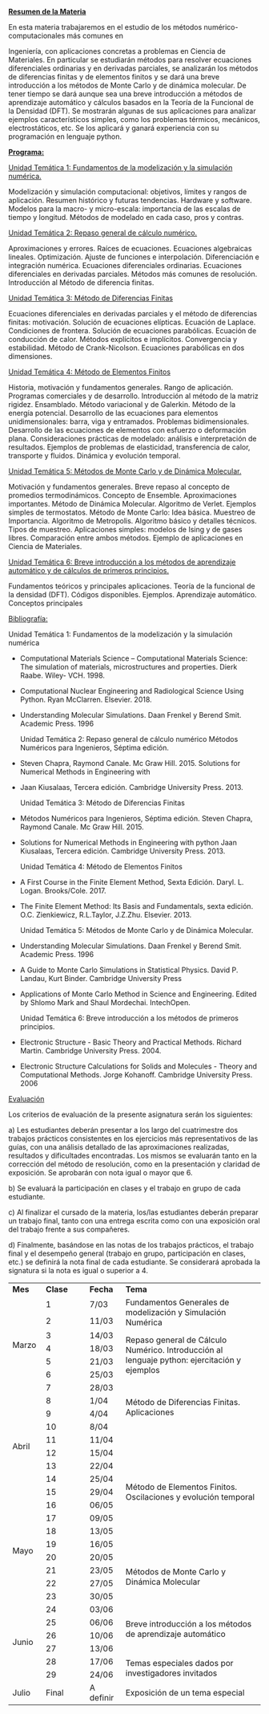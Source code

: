 **<u>Resumen de la Materia</u>**

En esta materia trabajaremos en el estudio de los métodos
numérico-computacionales más comunes en

Ingeniería, con aplicaciones concretas a problemas en Ciencia de
Materiales. En particular se estudiarán métodos para resolver ecuaciones
diferenciales ordinarias y en derivadas parciales, se analizarán los
métodos de diferencias finitas y de elementos finitos y se dará una
breve introducción a los métodos de Monte Carlo y de dinámica molecular.
De tener tiempo se dará aunque sea una breve introducción a métodos de
aprendizaje automático y cálculos basados en la Teoría de la Funcional
de la Densidad (DFT). Se mostrarán algunas de sus aplicaciones para
analizar ejemplos característicos simples, como los problemas térmicos,
mecánicos, electrostáticos, etc. Se los aplicará y ganará experiencia
con su programación en lenguaje python.

**<u>Programa:</u>**

<u>Unidad Temática 1: Fundamentos de la modelización y la simulación
numérica.</u>

Modelización y simulación computacional: objetivos, límites y rangos de
aplicación. Resumen histórico y futuras tendencias. Hardware y software.
Modelos para la macro- y micro-escala: importancia de las escalas de
tiempo y longitud. Métodos de modelado en cada caso, pros y contras.

<u>Unidad Temática 2: Repaso general de cálculo numérico.</u>

Aproximaciones y errores. Raíces de ecuaciones. Ecuaciones algebraicas
lineales. Optimización. Ajuste de funciones e interpolación.
Diferenciación e integración numérica. Ecuaciones diferenciales
ordinarias. Ecuaciones diferenciales en derivadas parciales. Métodos más
comunes de resolución. Introducción al Método de diferencia finitas.

<u>Unidad Temática 3: Método de Diferencias Finitas</u>

Ecuaciones diferenciales en derivadas parciales y el método de
diferencias finitas: motivación. Solución de ecuaciones elípticas.
Ecuación de Laplace. Condiciones de frontera. Solución de ecuaciones
parabólicas. Ecuación de conducción de calor. Métodos explícitos e
implícitos. Convergencia y estabilidad. Método de Crank-Nicolson.
Ecuaciones parabólicas en dos dimensiones.

<u>Unidad Temática 4: Método de Elementos Finitos</u>

Historia, motivación y fundamentos generales. Rango de aplicación.
Programas comerciales y de desarrollo. Introducción al método de la
matriz rigidez. Ensamblado. Método variacional y de Galerkin. Método de
la energía potencial. Desarrollo de las ecuaciones para elementos
unidimensionales: barra, viga y entramados. Problemas bidimensionales.
Desarrollo de las ecuaciones de elementos con esfuerzo o deformación
plana. Consideraciones prácticas de modelado: análisis e interpretación
de resultados. Ejemplos de problemas de elasticidad, transferencia de
calor, transporte y fluidos. Dinámica y evolución temporal.

<u>Unidad Temática 5: Métodos de Monte Carlo y de Dinámica
Molecular.</u>

Motivación y fundamentos generales. Breve repaso al concepto de
promedios termodinámicos. Concepto de Ensemble. Aproximaciones
importantes. Método de Dinámica Molecular. Algoritmo de Verlet. Ejemplos
simples de termostatos. Método de Monte Carlo: Idea básica. Muestreo de
Importancia. Algoritmo de Metropolis. Algoritmo básico y detalles
técnicos. Tipos de muestreo. Aplicaciones simples: modelos de Ising y de
gases libres. Comparación entre ambos métodos. Ejemplo de aplicaciones
en Ciencia de Materiales.

<u>Unidad Temática 6: Breve introducción a los métodos de aprendizaje
automático y de cálculos de primeros principios.</u>

Fundamentos teóricos y principales aplicaciones. Teoría de la funcional
de la densidad (DFT). Códigos disponibles. Ejemplos. Aprendizaje
automático. Conceptos principales

<u>Bibliografía:</u>

Unidad Temática 1: Fundamentos de la modelización y la simulación
numérica

-   Computational Materials Science – Computational Materials Science:
    The simulation of materials, microstructures and properties. Dierk
    Raabe. Wiley- VCH. 1998.

-   Computational Nuclear Engineering and Radiological Science Using
    Python. Ryan McClarren. Elsevier. 2018.

-   Understanding Molecular Simulations. Daan Frenkel y Berend Smit.
    Academic Press. 1996

    Unidad Temática 2: Repaso general de cálculo numérico Métodos
    Numéricos para Ingenieros, Séptima edición.

-   Steven Chapra, Raymond Canale. Mc Graw Hill. 2015. Solutions for
    Numerical Methods in Engineering with

-   Jaan Kiusalaas, Tercera edición. Cambridge University Press. 2013.

    Unidad Temática 3: Método de Diferencias Finitas

-   Métodos Numéricos para Ingenieros, Séptima edición. Steven Chapra,
    Raymond Canale. Mc Graw Hill. 2015.

-   Solutions for Numerical Methods in Engineering with python Jaan
    Kiusalaas, Tercera edición. Cambridge University Press. 2013.

    Unidad Temática 4: Método de Elementos Finitos

-   A First Course in the Finite Element Method, Sexta Edición.
    Daryl. L. Logan. Brooks/Cole. 2017.

-   The Finite Element Method: Its Basis and Fundamentals, sexta
    edición. O.C. Zienkiewicz, R.L.Taylor, J.Z.Zhu. Elsevier. 2013.

    Unidad Temática 5: Métodos de Monte Carlo y de Dinámica Molecular.

-   Understanding Molecular Simulations. Daan Frenkel y Berend Smit.
    Academic Press. 1996

-   A Guide to Monte Carlo Simulations in Statistical Physics. David P.
    Landau, Kurt Binder. Cambridge University Press

-   Applications of Monte Carlo Method in Science and Engineering.
    Edited by Shlomo Mark and Shaul Mordechai. IntechOpen.

    Unidad Temática 6: Breve introducción a los métodos de primeros
    principios.

-   Electronic Structure - Basic Theory and Practical Methods. Richard
    Martin. Cambridge University Press. 2004.

-   Electronic Structure Calculations for Solids and Molecules - Theory
    and Computational Methods. Jorge Kohanoff. Cambridge University
    Press. 2006

<u>Evaluación</u>

Los criterios de evaluación de la presente asignatura serán los
siguientes:

a\) Les estudiantes deberán presentar a los largo del cuatrimestre dos
trabajos prácticos consistentes en los ejercicios más representativos de
las guías, con una análisis detallado de las aproximaciones realizadas,
resultados y dificultades encontradas. Los mismos se evaluarán tanto en
la corrección del método de resolución, como en la presentación y
claridad de exposición. Se aprobarán con nota igual o mayor que 6.

b\) Se evaluará la participación en clases y el trabajo en grupo de cada
estudiante.

c\) Al finalizar el cursado de la materia, los/las estudiantes deberán
preparar un trabajo final, tanto con una entrega escrita como con una
exposición oral del trabajo frente a sus compañeres.

d\) Finalmente, basándose en las notas de los trabajos prácticos, el
trabajo final y el desempeño general (trabajo en grupo, participación en
clases, etc.) se definirá la nota final de cada estudiante. Se
considerará aprobada la signatura si la nota es igual o superior a 4.

<table>
<colgroup>
<col style="width: 13%" />
<col style="width: 17%" />
<col style="width: 14%" />
<col style="width: 54%" />
</colgroup>
<tbody>
<tr class="odd">
<td><strong>Mes</strong></td>
<td><strong>Clase</strong></td>
<td><strong>Fecha</strong></td>
<td><strong>Tema</strong></td>
</tr>
<tr class="even">
<td rowspan="7">Marzo</td>
<td>1</td>
<td>7/03</td>
<td rowspan="2">Fundamentos Generales de modelización y Simulación
Numérica</td>
</tr>
<tr class="odd">
<td>2</td>
<td>11/03</td>
</tr>
<tr class="even">
<td>3</td>
<td>14/03</td>
<td rowspan="4">Repaso general de Cálculo Numérico. Introducción al
lenguaje python: ejercitación y ejemplos</td>
</tr>
<tr class="odd">
<td>4</td>
<td>18/03</td>
</tr>
<tr class="even">
<td>5</td>
<td>21/03</td>
</tr>
<tr class="odd">
<td>6</td>
<td>25/03</td>
</tr>
<tr class="even">
<td>7</td>
<td>28/03</td>
<td rowspan="4">Método de Diferencias Finitas. Aplicaciones</td>
</tr>
<tr class="odd">
<td rowspan="8">Abril</td>
<td>8</td>
<td>1/04</td>
</tr>
<tr class="even">
<td>9</td>
<td>4/04</td>
</tr>
<tr class="odd">
<td>10</td>
<td>8/04</td>
</tr>
<tr class="even">
<td>11</td>
<td>11/04</td>
<td rowspan="9">Método de Elementos Finitos. Oscilaciones y evolución
temporal</td>
</tr>
<tr class="odd">
<td>12</td>
<td>15/04</td>
</tr>
<tr class="even">
<td>13</td>
<td>22/04</td>
</tr>
<tr class="odd">
<td>14</td>
<td>25/04</td>
</tr>
<tr class="even">
<td>15</td>
<td>29/04</td>
</tr>
<tr class="odd">
<td rowspan="8">Mayo</td>
<td>16</td>
<td>06/05</td>
</tr>
<tr class="even">
<td>17</td>
<td>09/05</td>
</tr>
<tr class="odd">
<td>18</td>
<td>13/05</td>
</tr>
<tr class="even">
<td>19</td>
<td>16/05</td>
</tr>
<tr class="odd">
<td>20</td>
<td>20/05</td>
<td rowspan="4">Métodos de Monte Carlo y Dinámica Molecular</td>
</tr>
<tr class="even">
<td>21</td>
<td>23/05</td>
</tr>
<tr class="odd">
<td>22</td>
<td>27/05</td>
</tr>
<tr class="even">
<td>23</td>
<td>30/05</td>
</tr>
<tr class="odd">
<td rowspan="6">Junio</td>
<td>24</td>
<td>03/06</td>
<td rowspan="4">Breve introducción a los métodos de aprendizaje
automático</td>
</tr>
<tr class="even">
<td>25</td>
<td>06/06</td>
</tr>
<tr class="odd">
<td>26</td>
<td>10/06</td>
</tr>
<tr class="even">
<td>27</td>
<td>13/06</td>
</tr>
<tr class="odd">
<td>28</td>
<td>17/06</td>
<td rowspan="2">Temas especiales dados por investigadores invitados</td>
</tr>
<tr class="even">
<td>29</td>
<td>24/06</td>
</tr>
<tr class="odd">
<td>Julio</td>
<td>Final</td>
<td>A definir</td>
<td>Exposición de un tema especial</td>
</tr>
</tbody>
</table>
